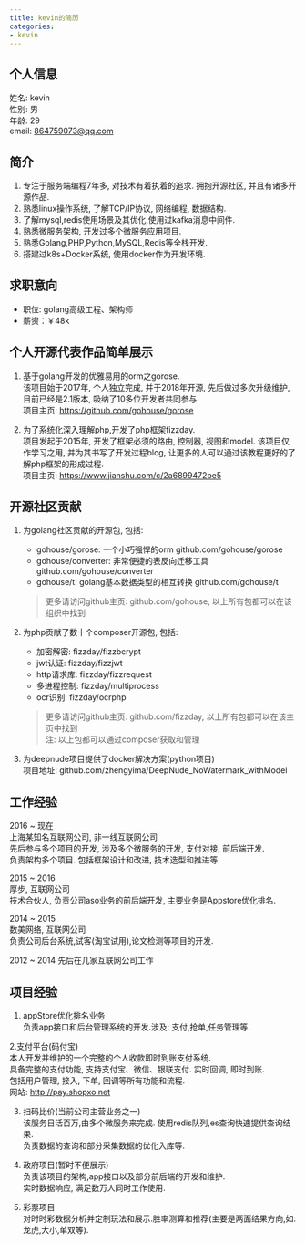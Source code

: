 ```yaml
---
title: kevin的简历
categories:
- kevin
---
```

## 个人信息
姓名: kevin  
性别: 男    
年龄: 29  
email: 864759073@qq.com  

## 简介
1. 专注于服务端编程7年多, 对技术有着执着的追求. 拥抱开源社区, 并且有诸多开源作品.  
2. 熟悉linux操作系统, 了解TCP/IP协议, 网络编程, 数据结构.  
3. 了解mysql,redis使用场景及其优化,使用过kafka消息中间件.  
4. 熟悉微服务架构, 开发过多个微服务应用项目.  
5. 熟悉Golang,PHP,Python,MySQL,Redis等全栈开发.  
6. 搭建过k8s+Docker系统, 使用docker作为开发环境.  

## 求职意向
- 职位: golang高级工程、架构师  
- 薪资：￥48k  

## 个人开源代表作品简单展示
1. 基于golang开发的优雅易用的orm之gorose.  
    该项目始于2017年, 个人独立完成, 并于2018年开源, 先后做过多次升级维护, 目前已经是2.1版本, 吸纳了10多位开发者共同参与  
    项目主页: https://github.com/gohouse/gorose
    
2. 为了系统化深入理解php,开发了php框架fizzday.  
    项目发起于2015年, 开发了框架必须的路由, 控制器, 视图和model. 该项目仅作学习之用, 并为其书写了开发过程blog, 让更多的人可以通过该教程更好的了解php框架的形成过程.  
    项目主页: https://www.jianshu.com/c/2a6899472be5    
    
## 开源社区贡献
1. 为golang社区贡献的开源包, 包括:  
   - gohouse/gorose: 一个小巧强悍的orm github.com/gohouse/gorose  
   - gohouse/converter: 非常便捷的表反向迁移工具 github.com/gohouse/converter  
   - gohouse/t: golang基本数据类型的相互转换 github.com/gohouse/t    
    > 更多请访问github主页: github.com/gohouse, 以上所有包都可以在该组织中找到  

2. 为php贡献了数十个composer开源包, 包括:   
    - 加密解密: fizzday/fizzbcrypt  
    - jwt认证: fizzday/fizzjwt  
    - http请求库: fizzday/fizzrequest  
    - 多进程控制: fizzday/multiprocess  
    - ocr识别: fizzday/ocrphp  
    > 更多请访问github主页: github.com/fizzday, 以上所有包都可以在该主页中找到  
        注: 以上包都可以通过composer获取和管理  

3. 为deepnude项目提供了docker解决方案(python项目)   
    项目地址: github.com/zhengyima/DeepNude_NoWatermark_withModel  

## 工作经验
2016 ~ 现在  
上海某知名互联网公司, 非一线互联网公司   
先后参与多个项目的开发, 涉及多个微服务的开发, 支付对接, 前后端开发.   
负责架构多个项目. 包括框架设计和改进, 技术选型和推进等.   
  
2015 ~ 2016  
厚步, 互联网公司    
技术合伙人, 负责公司aso业务的前后端开发, 主要业务是Appstore优化排名.  

2014 ~ 2015  
数美网络, 互联网公司     
负责公司后台系统,试客(淘宝试用),论文检测等项目的开发.  
  
2012 ~ 2014
先后在几家互联网公司工作  

## 项目经验
1. appStore优化排名业务  
负责app接口和后台管理系统的开发.涉及: 支付,抢单,任务管理等.  

2.支付平台(码付宝)  
本人开发并维护的一个完整的个人收款即时到账支付系统.   
具备完整的支付功能, 支持支付宝、微信、银联支付. 实时回调, 即时到账.  
包括用户管理, 接入, 下单, 回调等所有功能和流程.  
网站: http://pay.shopxo.net  

3. 扫码比价(当前公司主营业务之一)  
该服务日活百万,由多个微服务来完成. 使用redis队列,es查询快速提供查询结果.  
负责数据的查询和部分采集数据的优化入库等.  

4. 政府项目(暂时不便展示)  
负责该项目的架构,app接口以及部分前后端的开发和维护.  
实时数据响应, 满足数万人同时工作使用.  

5. 彩票项目  
对时时彩数据分析并定制玩法和展示.胜率测算和推荐(主要是两面结果方向,如:龙虎,大小,单双等).  
